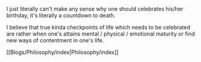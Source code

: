 I just literally can't make any sense why one should celebrates his/her birthday, it's literally a countdown to death.

I believe that true kinda checkpoints of life which needs to be celebrated are rather when one's attains mental / physical / emotional maturity or find new ways of contentment in one's life.

[[Blogs/Philosophy/index|Philosophy/index]]